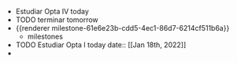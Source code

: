 - Estudiar Opta IV today
- TODO terminar  tomorrow
- {{renderer milestone-61e6e23b-cdd5-4ec1-86d7-6214cf511b6a}}
	- milestones
- TODO Estudiar Opta I today
  date:: [[Jan 18th, 2022]]
-